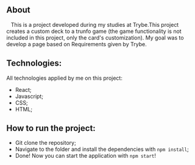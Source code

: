 ## About
&nbsp;&nbsp; This is a project developed during my studies at Trybe.This project creates a custom deck to a trunfo game (the game functionality is not included in this project, only the card's customization). My goal was to develop a page based on Requirements given by Trybe.

## Technologies:
All technologies applied by me on this project:
- React;
- Javascript;
- CSS;
- HTML;

## How to run the project:
- Git clone the repository;
- Navigate to the folder and install the dependencies with `npm install`;
- Done! Now you can start the application with `npm start`!
